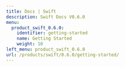 ```yaml
---
title: Docs | Swift
description: Swift Docs V0.6.0
menu:
  product_swift_0.6.0:
    identifier: getting-started
    name: Getting Started
    weight: 10
left_menu: product_swift_0.6.0
url: /products/swift/0.6.0/getting-started/
---
```

